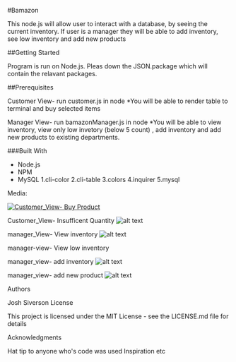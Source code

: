 #Bamazon

This node.js will allow user to interact with a database, by seeing the current inventory. If user is a manager they will be able to add inventory, see low inventory and add new products

##Getting Started

Program is run on Node.js. Pleas down the JSON.package which will
contain the relavant packages.

##Prerequisites

Customer View- run customer.js in node
*You will be able to render table to terminal and buy selected items

Manager View- run bamazonManager.js in node
*You will be able to view inventory, view only low invetory (below 5 count)
, add inventory and add new products to existing departments.


###Built With

* Node.js
* NPM
* MySQL
1.cli-color
2.cli-table
3.colors
4.inquirer
5.mysql

Media:

[![Customer_View- Buy Product](https://media.giphy.com/media/3ohhwBRmZNzHtjICB2/giphy.gif)](https://media.giphy.com/media/3ohhwBRmZNzHtjICB2/giphy.gif)

Customer_View- Insufficent Quantity
![alt text](https://media.giphy.com/media/3ohhwBRmZNzHtjICB2/giphy.gif "Customer_View- Insufficent Quantity")


manager_View- View inventory 
![alt text](https://giphy.com/gifs/3ohhwwL56nCGoefJL2 "Customer_View- Buy Product")

manager-view- View low inventory

manager_view- add inventory
![alt text](https://media.giphy.com/media/3ohhwBRmZNzHtjICB2/giphy.gif "Customer_View- Buy Product")

manager_view- add new product
![alt text](https://media.giphy.com/media/3ohhwBRmZNzHtjICB2/giphy.gif "Customer_View- Buy Product")


Authors

Josh Siverson
License

This project is licensed under the MIT License - see the LICENSE.md file for details

Acknowledgments

Hat tip to anyone who's code was used
Inspiration
etc